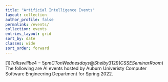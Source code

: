 ```yaml
---
title: "Artificial Intelligence Events"
layout: collection
author_profile: false
permalink: /events/
collection: events
entries_layout: grid
sort_by: date
classes: wide
sort_order: forward
---
```


$[1]Talks will be 4-5pm CT on Wednesdays @ Shelby 3129 (CSSE Seminar Room)$
The following are AI events hosted by Auburn Univeristy Computer Software Engineering Department for Spring 2022.
